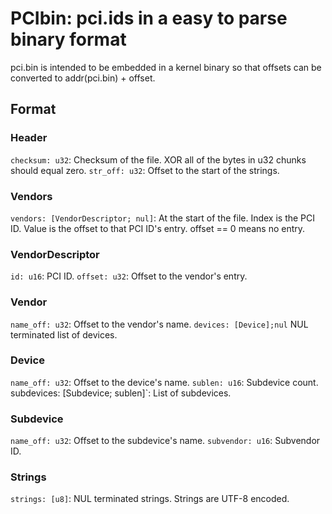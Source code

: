 # PCIbin: pci.ids in a easy to parse binary format

pci.bin is intended to be embedded in a kernel binary so that offsets can be converted to addr(pci.bin) + offset.

## Format

### Header

`checksum: u32`: Checksum of the file. XOR all of the bytes in u32 chunks should equal zero.
`str_off: u32`: Offset to the start of the strings.

### Vendors

`vendors: [VendorDescriptor; nul]`: At the start of the file. Index is the PCI ID. Value is the offset to that PCI ID's entry. offset == 0 means no entry.

### VendorDescriptor

`id: u16`: PCI ID.
`offset: u32`: Offset to the vendor's entry.


### Vendor

`name_off: u32`: Offset to the vendor's name.
`devices: [Device];nul` NUL terminated list of devices.

### Device
`name_off: u32`: Offset to the device's name.
`sublen: u16`: Subdevice count.`
`subdevices: [Subdevice; sublen]`: List of subdevices.

### Subdevice
`name_off: u32`: Offset to the subdevice's name.
`subvendor: u16`: Subvendor ID.

### Strings

`strings: [u8]`: NUL terminated strings. Strings are UTF-8 encoded.


